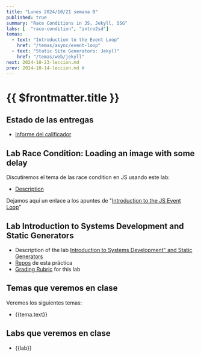 ```yaml
---
title: "Lunes 2024/10/21 semana B"
published: true
summary: "Race Conditions in JS, Jekyll, SSG"
labs: [  "race-condition", "intro2sd"]
temas: 
  - text: "Introduction to the Event Loop"
    href: "/temas/async/event-loop"
  - text: "Static Site Generators: Jekyll"
    href: "/temas/web/jekyll"
next: 2024-10-23-leccion.md
prev: 2024-10-14-leccion.md # 
---
```


# {{ $frontmatter.title }}

## Estado de las entregas

* [Informe del calificador](https://campusdoctoradoyposgrado2425.ull.es/grade/report/grader/index.php?id=2425110680)

## Lab Race Condition: Loading an image with some delay

Discutiremos el tema de las race condition en JS usando este lab:

*  [Description](/practicas/race-condition.html)

Dejamos aquí un enlace a los apuntes de "[Introduction to the JS Event Loop](/temas/async/event-loop/)"

## Lab Introduction to Systems Development and Static Generators

* Description of the lab [Introduction to Systems Development" and Static Generators](/practicas/intro2sd.html)
* [Repos](https://github.com/orgs/ULL-MII-SYTWS-2425/repositories?q=intro2sd) de esta práctica
* [Grading Rubric](/practicas/intro2sd.html#rubrica) for this lab


## Temas que veremos en clase

Veremos los siguientes temas:
<ul>
    <li  v-for="(tema, index) in $frontmatter.temas" :key="index">
    <a :href="tema.href">{{tema.text}}</a>
    </li>
</ul>

## Labs que veremos en clase

<ul>
    <li  v-for="(lab, index) in $frontmatter.labs" :key="index">
    <a :href="'/practicas/'+lab">{{lab}}</a>
    </li>
</ul>
